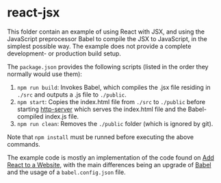 # react-jsx

This folder contain an example of using React with JSX, and using the JavaScript preprocessor Babel to compile the JSX to JavaScript, in the simplest possible way. The example does not provide a complete development- or production build setup.

The `package.json` provides the following scripts (listed in the order they normally would use them):

1. `npm run build`: Invokes Babel, which compiles the .jsx file residing in `./src` and outputs a .js file to `./public`.
2. `npm start`: Copies the index.html file from `./src` to `./public` before starting [http-server](https://www.npmjs.com/package/http-server) which serves the index.html file and the Babel-compiled index.js file.
3. `npm run clean`: Removes the `./public` folder (which is ignored by git).

Note that `npm install` must be runned before executing the above commands.

The example code is mostly an implementation of the code found on [Add React to a Website](https://reactjs.org/docs/add-react-to-a-website.html), with the main differences being an upgrade of [Babel](https://babeljs.io/) and the usage of a `babel.config.json` file.

